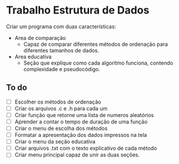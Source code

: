 # Trabalho Estrutura de Dados

Criar um programa com duas características:
- Area de comparação  
    - Capaz de comparar diferentes métodos de ordenação para diferentes tamanhos de dados.
- Area educativa  
    - Seção que explique como cada algoritmo funciona, contendo complexidade e pseudocódigo.

## To do

- [ ] Escolher os métodos de ordenação
- [ ] Criar os arquivos .c e .h para cada um
- [ ] Criar função que retorne uma lista de numeros aleatórios
- [ ] Aprender a contar o tempo de duração de uma função
- [ ] Criar o menu de escolha dos métodos
- [ ] Formatar a apresentação dos dados impressos na tela
- [ ] Criar o menu da seção educativa
- [ ] Criar arquivos .txt com o texto explicativo de cada método
- [ ] Criar menu principal capaz de unir as duas seções.